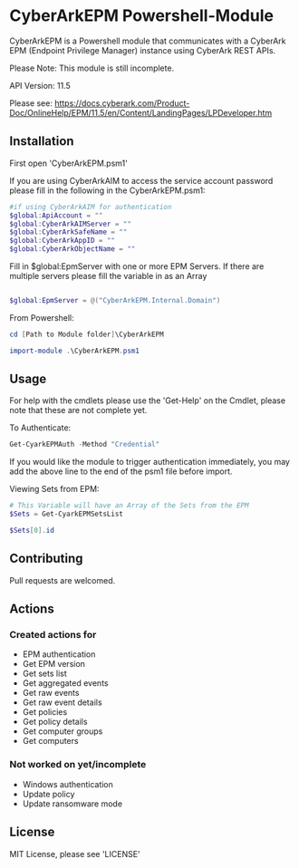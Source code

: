 # CyberArkEPM Powershell-Module

CyberArkEPM is a Powershell module that communicates with a CyberArk EPM (Endpoint Privilege Manager) instance using CyberArk REST APIs.

Please Note: This module is still incomplete.

API Version: 11.5

Please see: https://docs.cyberark.com/Product-Doc/OnlineHelp/EPM/11.5/en/Content/LandingPages/LPDeveloper.htm

## Installation

First open 'CyberArkEPM.psm1'

If you are using CyberArkAIM to access the service account password please fill in the following in the CyberArkEPM.psm1:

```Powershell
#if using CyberArkAIM for authentication
$global:ApiAccount = ""
$global:CyberArkAIMServer = ""
$global:CyberArkSafeName = ""
$global:CyberArkAppID = ""
$global:CyberArkObjectName = ""
```

Fill in $global:EpmServer with one or more EPM Servers. If there are multiple servers please fill the variable in as an Array

```Powershell

$global:EpmServer = @("CyberArkEPM.Internal.Domain")

```

From Powershell:

```Powershell
cd [Path to Module folder]\CyberArkEPM

import-module .\CyberArkEPM.psm1

```

## Usage
For help with the cmdlets please use the 'Get-Help' on the Cmdlet, please note that these are not complete yet.

To Authenticate: 
```Powershell
Get-CyarkEPMAuth -Method "Credential"
```

If you would like the module to trigger authentication immediately, you may add the above line to the end of the psm1 file before import.

Viewing Sets from EPM:
```Powershell
# This Variable will have an Array of the Sets from the EPM
$Sets = Get-CyarkEPMSetsList

$Sets[0].id
```

## Contributing
Pull requests are welcomed.

## Actions

### Created actions for

- EPM authentication
- Get EPM version
- Get sets list
- Get aggregated events
- Get raw events
- Get raw event details
- Get policies
- Get policy details
- Get computer groups
- Get computers

### Not worked on yet/incomplete

- Windows authentication
- Update policy
- Update ransomware mode

## License
MIT License, please see 'LICENSE'
